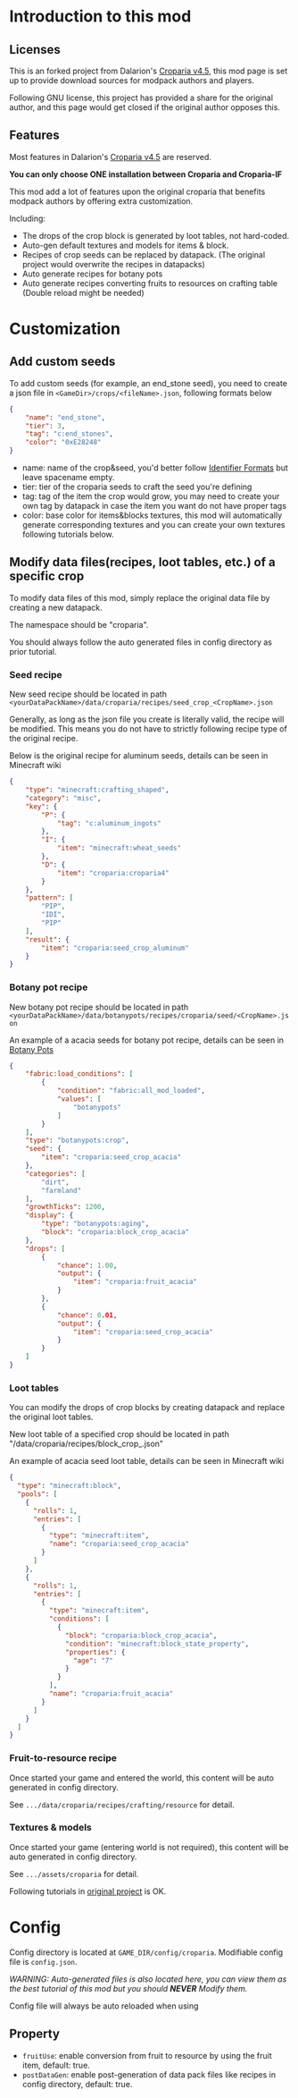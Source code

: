 # Introduction to this mod

## Licenses

This is an forked project from Dalarion's [Croparia v4.5](https://www.curseforge.com/minecraft/mc-mods/croparia), this mod page is set up to provide download sources for modpack authors and players.

Following GNU license, this project has provided a share for the original author, and this page would get closed if the original author opposes this.

## Features

Most features in Dalarion's [Croparia v4.5](https://www.curseforge.com/minecraft/mc-mods/croparia) are reserved.

**You can only choose ONE installation between Croparia and Croparia-IF**

This mod add a lot of features upon the original croparia that benefits modpack authors by offering extra customization.

Including:
- The drops of the crop block is generated by loot tables, not hard-coded.
- Auto-gen default textures and models for items & block.
- Recipes of crop seeds can be replaced by datapack. (The original project would overwrite the recipes in datapacks)
- Auto generate recipes for botany pots
- Auto generate recipes converting fruits to resources on crafting table (Double reload might be needed)

# Customization

## Add custom seeds

To add custom seeds (for example, an end_stone seed), you need to create a json file in `<GameDir>/crops/<fileName>.json`, following formats below

```json
{
    "name": "end_stone",
    "tier": 3,
    "tag": "c:end_stones",
    "color": "0xE28248"
}
```
- name: name of the crop&seed, you'd better follow [Identifier Formats](https://fabricmc.net/wiki/tutorial:registry#:~:text=When%20registering%20any%20type%20of%20content%2C%20you%20pass,standard%20dirt%20block%20has%20the%20ID%20of%20minecraft%3Adirt.) but leave spacename empty.
- tier: tier of the croparia seeds to craft the seed you're defining
- tag: tag of the item the crop would grow, you may need to create your own tag by datapack in case the item you want do not have proper tags
- color: base color for items&blocks textures, this mod will automatically generate corresponding textures and you can create your own textures following tutorials below.

## Modify data files(recipes, loot tables, etc.) of a specific crop

To modify data files of this mod, simply replace the original data file by creating a new datapack.

The namespace should be "croparia".

You should always follow the auto generated files in config directory as prior tutorial.

### Seed recipe

New seed recipe should be located in path `<yourDataPackName>/data/croparia/recipes/seed_crop_<CropName>.json`

Generally, as long as the json file you create is literally valid, the recipe will be modified. This means you do not have to strictly following recipe type of the original recipe.

Below is the original recipe for aluminum seeds, details can be seen in Minecraft wiki
```json
{
    "type": "minecraft:crafting_shaped",
    "category": "misc",
    "key": {
        "P": {
            "tag": "c:aluminum_ingots"
        },
        "I": {
            "item": "minecraft:wheat_seeds"
        },
        "D": {
            "item": "croparia:croparia4"
        }
    },
    "pattern": [
        "PIP",
        "IDI",
        "PIP"
    ],
    "result": {
        "item": "croparia:seed_crop_aluminum"
    }
}
```

### Botany pot recipe

New botany pot recipe should be located in path `<yourDataPackName>/data/botanypots/recipes/croparia/seed/<CropName>.json`

An example of a acacia seeds for botany pot recipe, details can be seen in [Botany Pots](https://www.curseforge.com/minecraft/mc-mods/botany-pots)
```json
{
    "fabric:load_conditions": [
        {
            "condition": "fabric:all_mod_loaded",
            "values": [
                "botanypots"
            ]
        }
    ],
    "type": "botanypots:crop",
    "seed": {
        "item": "croparia:seed_crop_acacia"
    },
    "categories": [
        "dirt",
        "farmland"
    ],
    "growthTicks": 1200,
    "display": {
        "type": "botanypots:aging",
        "block": "croparia:block_crop_acacia"
    },
    "drops": [
        {
            "chance": 1.00,
            "output": {
                "item": "croparia:fruit_acacia"
            }
        },
        {
            "chance": 0.01,
            "output": {
                "item": "croparia:seed_crop_acacia"
            }
        }
    ]
}
```

### Loot tables

You can modify the drops of crop blocks by creating datapack and replace the original loot tables.

New loot table of a specified crop should be located in path "<yourDataPackName>/data/croparia/recipes/block_crop_<CropName>.json"

An example of acacia seed loot table, details can be seen in Minecraft wiki

```json
{
  "type": "minecraft:block",
  "pools": [
    {
      "rolls": 1,
      "entries": [
        {
          "type": "minecraft:item",
          "name": "croparia:seed_crop_acacia"
        }
      ]
    },
    {
      "rolls": 1,
      "entries": [
        {
          "type": "minecraft:item",
          "conditions": [
            {
              "block": "croparia:block_crop_acacia",
              "condition": "minecraft:block_state_property",
              "properties": {
                "age": "7"
              }
            }
          ],
          "name": "croparia:fruit_acacia"
        }
      ]
    }
  ]
}
```

### Fruit-to-resource recipe

Once started your game and entered the world, this content will be auto generated in config directory.

See `.../data/croparia/recipes/crafting/resource` for detail.

### Textures & models

Once started your game (entering world is not required), this content will be auto generated in config directory.

See `.../assets/croparia` for detail.

Following tutorials in [original project](https://www.curseforge.com/minecraft/mc-mods/croparia) is OK.

# Config

Config directory is located at `GAME_DIR/config/croparia`.
Modifiable config file is `config.json`.

*WARNING: Auto-generated files is also located here,
you can view them as the best tutorial of this mod
but you should **NEVER** Modify them.*

Config file will always be auto reloaded when using

## Property

- `fruitUse`: enable conversion from fruit to resource by using the fruit item, default: true.
- `postDataGen`: enable post-generation of data pack files like recipes in config directory, default: true.
